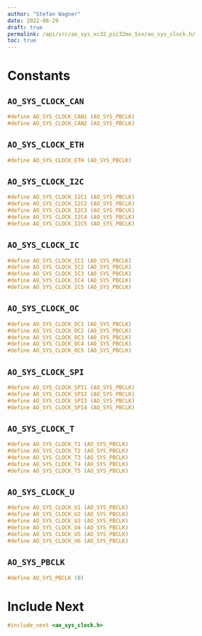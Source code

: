 ```yaml
---
author: "Stefan Wagner"
date: 2022-08-29
draft: true
permalink: /api/src/ao_sys_xc32_pic32mx_5xx/ao_sys_clock.h/
toc: true
---
```


# Constants

## `AO_SYS_CLOCK_CAN`

```c
#define AO_SYS_CLOCK_CAN1 (AO_SYS_PBCLK)
#define AO_SYS_CLOCK_CAN2 (AO_SYS_PBCLK)
```

## `AO_SYS_CLOCK_ETH`

```c
#define AO_SYS_CLOCK_ETH (AO_SYS_PBCLK)
```

## `AO_SYS_CLOCK_I2C`

```c
#define AO_SYS_CLOCK_I2C1 (AO_SYS_PBCLK)
#define AO_SYS_CLOCK_I2C2 (AO_SYS_PBCLK)
#define AO_SYS_CLOCK_I2C3 (AO_SYS_PBCLK)
#define AO_SYS_CLOCK_I2C4 (AO_SYS_PBCLK)
#define AO_SYS_CLOCK_I2C5 (AO_SYS_PBCLK)
```

## `AO_SYS_CLOCK_IC`

```c
#define AO_SYS_CLOCK_IC1 (AO_SYS_PBCLK)
#define AO_SYS_CLOCK_IC2 (AO_SYS_PBCLK)
#define AO_SYS_CLOCK_IC3 (AO_SYS_PBCLK)
#define AO_SYS_CLOCK_IC4 (AO_SYS_PBCLK)
#define AO_SYS_CLOCK_IC5 (AO_SYS_PBCLK)
```

## `AO_SYS_CLOCK_OC`

```c
#define AO_SYS_CLOCK_OC1 (AO_SYS_PBCLK)
#define AO_SYS_CLOCK_OC2 (AO_SYS_PBCLK)
#define AO_SYS_CLOCK_OC3 (AO_SYS_PBCLK)
#define AO_SYS_CLOCK_OC4 (AO_SYS_PBCLK)
#define AO_SYS_CLOCK_OC5 (AO_SYS_PBCLK)
```

## `AO_SYS_CLOCK_SPI`

```c
#define AO_SYS_CLOCK_SPI1 (AO_SYS_PBCLK)
#define AO_SYS_CLOCK_SPI2 (AO_SYS_PBCLK)
#define AO_SYS_CLOCK_SPI3 (AO_SYS_PBCLK)
#define AO_SYS_CLOCK_SPI4 (AO_SYS_PBCLK)
```

## `AO_SYS_CLOCK_T`

```c
#define AO_SYS_CLOCK_T1 (AO_SYS_PBCLK)
#define AO_SYS_CLOCK_T2 (AO_SYS_PBCLK)
#define AO_SYS_CLOCK_T3 (AO_SYS_PBCLK)
#define AO_SYS_CLOCK_T4 (AO_SYS_PBCLK)
#define AO_SYS_CLOCK_T5 (AO_SYS_PBCLK)
```

## `AO_SYS_CLOCK_U`

```c
#define AO_SYS_CLOCK_U1 (AO_SYS_PBCLK)
#define AO_SYS_CLOCK_U2 (AO_SYS_PBCLK)
#define AO_SYS_CLOCK_U3 (AO_SYS_PBCLK)
#define AO_SYS_CLOCK_U4 (AO_SYS_PBCLK)
#define AO_SYS_CLOCK_U5 (AO_SYS_PBCLK)
#define AO_SYS_CLOCK_U6 (AO_SYS_PBCLK)
```

## `AO_SYS_PBCLK`

```c
#define AO_SYS_PBCLK (0)
```

# Include Next

```c
#include_next <ao_sys_clock.h>
```
